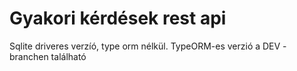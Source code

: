 # Gyakori kérdések rest api

Sqlite driveres verzíó, type orm nélkül.
TypeORM-es verzió a DEV - branchen található
